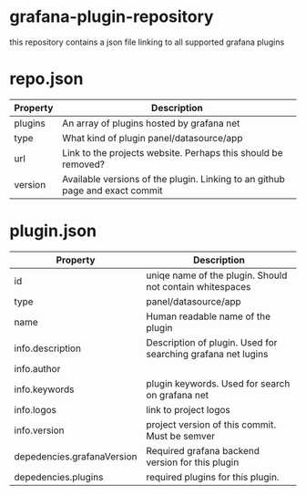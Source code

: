 # grafana-plugin-repository

this repository contains a json file linking to all supported grafana plugins

# repo.json

| Property | Description |
| ------------- |-------------|
| plugins | An array of plugins hosted by grafana net |
| type | What kind of plugin panel/datasource/app |
| url | Link to the projects website. Perhaps this should be removed? |
| version | Available versions of the plugin. Linking to an github page and exact commit |


# plugin.json

| Property | Description |
| ------------- |-------------|
| id | uniqe name of the plugin. Should not contain whitespaces |
| type | panel/datasource/app |
| name | Human readable name of the plugin |
| info.description | Description of plugin. Used for searching grafana net lugins |
| info.author | |
| info.keywords | plugin keywords. Used for search on grafana net|
| info.logos | link to project logos |
| info.version | project version of this commit. Must be semver |
| depedencies.grafanaVersion | Required grafana backend version for this plugin |
| depedencies.plugins | required plugins for this plugin. |
